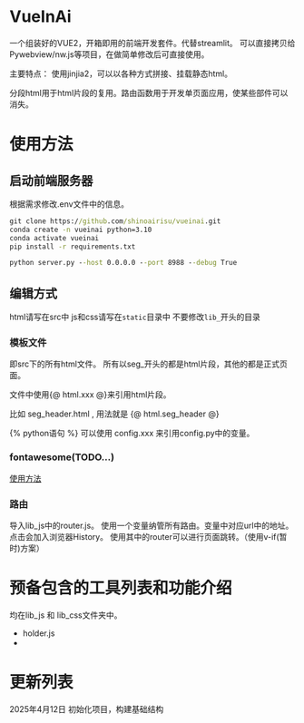 # VueInAi
一个组装好的VUE2，开箱即用的前端开发套件。代替streamlit。
可以直接拷贝给Pywebview/nw.js等项目，在做简单修改后可直接使用。

主要特点：
使用jinjia2，可以以各种方式拼接、挂载静态html。

分段html用于html片段的复用。路由函数用于开发单页面应用，使某些部件可以消失。
# 使用方法

## 启动前端服务器
根据需求修改.env文件中的信息。

``` cmd
git clone https://github.com/shinoairisu/vueinai.git
conda create -n vueinai python=3.10
conda activate vueinai
pip install -r requirements.txt

python server.py --host 0.0.0.0 --port 8988 --debug True
```

## 编辑方式

html请写在src中
js和css请写在`static`目录中
不要修改`lib_`开头的目录

### 模板文件
即src下的所有html文件。
所有以seg_开头的都是html片段，其他的都是正式页面。

文件中使用{@ html.xxx @}来引用html片段。

比如 seg_header.html , 用法就是 {@ html.seg_header @}

{% python语句 %} 可以使用 config.xxx 来引用config.py中的变量。

### fontawesome(TODO...)
[使用方法](https://blog.csdn.net/qq_41061352/article/details/79414167)

### 路由
导入lib_js中的router.js。
使用一个变量纳管所有路由。变量中对应url中的地址。点击会加入浏览器History。
使用其中的router可以进行页面跳转。（使用v-if(暂时)方案）

# 预备包含的工具列表和功能介绍
均在lib_js 和 lib_css文件夹中。
- holder.js
- 


# 更新列表
2025年4月12日 初始化项目，构建基础结构